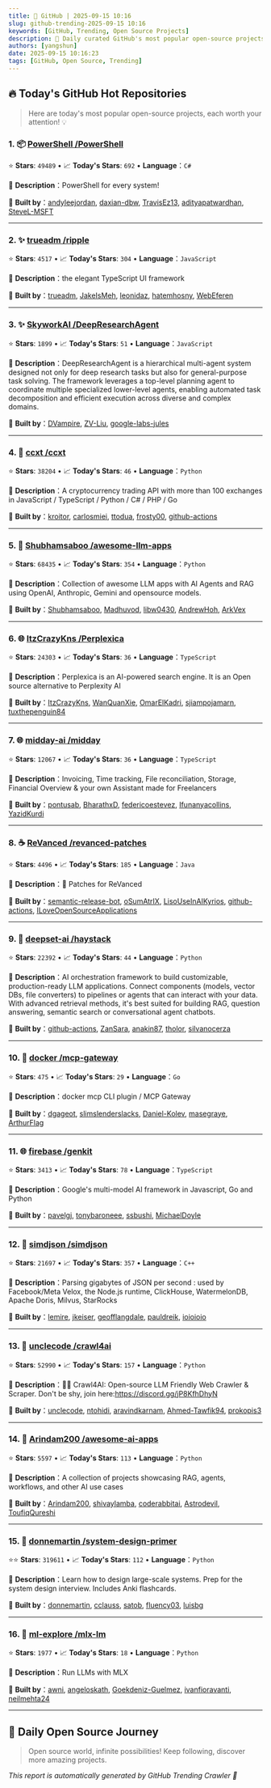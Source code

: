 ```yaml
---
title: 🚀 GitHub | 2025-09-15 10:16
slug: github-trending-2025-09-15 10:16
keywords: [GitHub, Trending, Open Source Projects]
description: 🌟 Daily curated GitHub's most popular open-source projects to help you stay on the pulse of technology!
authors: [yangshun]
date: 2025-09-15 10:16:23
tags: [GitHub, Open Source, Trending]
---
```


## 🔥 Today's GitHub Hot Repositories

> Here are today's most popular open-source projects, each worth your attention! 💡

### 1. 📦 [PowerShell /PowerShell](https://github.com/PowerShell/PowerShell)

⭐ **Stars**: `49489`   •   📈 **Today's Stars**: `692`   •   **Language**：`C#`

📝 **Description**：PowerShell for every system!

🤝 **Built by**：[andyleejordan](https://github.com/andyleejordan), [daxian-dbw](https://github.com/daxian-dbw), [TravisEz13](https://github.com/TravisEz13), [adityapatwardhan](https://github.com/adityapatwardhan), [SteveL-MSFT](https://github.com/SteveL-MSFT)

---

### 2. ✨ [trueadm /ripple](https://github.com/trueadm/ripple)

⭐ **Stars**: `4517`   •   📈 **Today's Stars**: `304`   •   **Language**：`JavaScript`

📝 **Description**：the elegant TypeScript UI framework

🤝 **Built by**：[trueadm](https://github.com/trueadm), [JakeIsMeh](https://github.com/JakeIsMeh), [leonidaz](https://github.com/leonidaz), [hatemhosny](https://github.com/hatemhosny), [WebEferen](https://github.com/WebEferen)

---

### 3. ✨ [SkyworkAI /DeepResearchAgent](https://github.com/SkyworkAI/DeepResearchAgent)

⭐ **Stars**: `1899`   •   📈 **Today's Stars**: `51`   •   **Language**：`JavaScript`

📝 **Description**：DeepResearchAgent is a hierarchical multi-agent system designed not only for deep research tasks but also for general-purpose task solving. The framework leverages a top-level planning agent to coordinate multiple specialized lower-level agents, enabling automated task decomposition and efficient execution across diverse and complex domains.

🤝 **Built by**：[DVampire](https://github.com/DVampire), [ZV-Liu](https://github.com/ZV-Liu), [google-labs-jules](https://github.com/google-labs-jules)

---

### 4. 🐍 [ccxt /ccxt](https://github.com/ccxt/ccxt)

⭐ **Stars**: `38204`   •   📈 **Today's Stars**: `46`   •   **Language**：`Python`

📝 **Description**：A cryptocurrency trading API with more than 100 exchanges in JavaScript / TypeScript / Python / C# / PHP / Go

🤝 **Built by**：[kroitor](https://github.com/kroitor), [carlosmiei](https://github.com/carlosmiei), [ttodua](https://github.com/ttodua), [frosty00](https://github.com/frosty00), [github-actions](https://github.com/github-actions)

---

### 5. 🐍 [Shubhamsaboo /awesome-llm-apps](https://github.com/Shubhamsaboo/awesome-llm-apps)

⭐ **Stars**: `68435`   •   📈 **Today's Stars**: `354`   •   **Language**：`Python`

📝 **Description**：Collection of awesome LLM apps with AI Agents and RAG using OpenAI, Anthropic, Gemini and opensource models.

🤝 **Built by**：[Shubhamsaboo](https://github.com/Shubhamsaboo), [Madhuvod](https://github.com/Madhuvod), [libw0430](https://github.com/libw0430), [AndrewHoh](https://github.com/AndrewHoh), [ArkVex](https://github.com/ArkVex)

---

### 6. 🌐 [ItzCrazyKns /Perplexica](https://github.com/ItzCrazyKns/Perplexica)

⭐ **Stars**: `24303`   •   📈 **Today's Stars**: `36`   •   **Language**：`TypeScript`

📝 **Description**：Perplexica is an AI-powered search engine. It is an Open source alternative to Perplexity AI

🤝 **Built by**：[ItzCrazyKns](https://github.com/ItzCrazyKns), [WanQuanXie](https://github.com/WanQuanXie), [OmarElKadri](https://github.com/OmarElKadri), [sjiampojamarn](https://github.com/sjiampojamarn), [tuxthepenguin84](https://github.com/tuxthepenguin84)

---

### 7. 🌐 [midday-ai /midday](https://github.com/midday-ai/midday)

⭐ **Stars**: `12067`   •   📈 **Today's Stars**: `36`   •   **Language**：`TypeScript`

📝 **Description**：Invoicing, Time tracking, File reconciliation, Storage, Financial Overview & your own Assistant made for Freelancers

🤝 **Built by**：[pontusab](https://github.com/pontusab), [BharathxD](https://github.com/BharathxD), [federicoestevez](https://github.com/federicoestevez), [Ifunanyacollins](https://github.com/Ifunanyacollins), [YazidKurdi](https://github.com/YazidKurdi)

---

### 8. ☕ [ReVanced /revanced-patches](https://github.com/ReVanced/revanced-patches)

⭐ **Stars**: `4496`   •   📈 **Today's Stars**: `185`   •   **Language**：`Java`

📝 **Description**：🧩 Patches for ReVanced

🤝 **Built by**：[semantic-release-bot](https://github.com/semantic-release-bot), [oSumAtrIX](https://github.com/oSumAtrIX), [LisoUseInAIKyrios](https://github.com/LisoUseInAIKyrios), [github-actions](https://github.com/github-actions), [ILoveOpenSourceApplications](https://github.com/ILoveOpenSourceApplications)

---

### 9. 🐍 [deepset-ai /haystack](https://github.com/deepset-ai/haystack)

⭐ **Stars**: `22392`   •   📈 **Today's Stars**: `44`   •   **Language**：`Python`

📝 **Description**：AI orchestration framework to build customizable, production-ready LLM applications. Connect components (models, vector DBs, file converters) to pipelines or agents that can interact with your data. With advanced retrieval methods, it's best suited for building RAG, question answering, semantic search or conversational agent chatbots.

🤝 **Built by**：[github-actions](https://github.com/github-actions), [ZanSara](https://github.com/ZanSara), [anakin87](https://github.com/anakin87), [tholor](https://github.com/tholor), [silvanocerza](https://github.com/silvanocerza)

---

### 10. 🚦 [docker /mcp-gateway](https://github.com/docker/mcp-gateway)

⭐ **Stars**: `475`   •   📈 **Today's Stars**: `29`   •   **Language**：`Go`

📝 **Description**：docker mcp CLI plugin / MCP Gateway

🤝 **Built by**：[dgageot](https://github.com/dgageot), [slimslenderslacks](https://github.com/slimslenderslacks), [Daniel-Kolev](https://github.com/Daniel-Kolev), [masegraye](https://github.com/masegraye), [ArthurFlag](https://github.com/ArthurFlag)

---

### 11. 🌐 [firebase /genkit](https://github.com/firebase/genkit)

⭐ **Stars**: `3413`   •   📈 **Today's Stars**: `78`   •   **Language**：`TypeScript`

📝 **Description**：Google's multi-model AI framework in Javascript, Go and Python

🤝 **Built by**：[pavelgj](https://github.com/pavelgj), [tonybaroneee](https://github.com/tonybaroneee), [ssbushi](https://github.com/ssbushi), [MichaelDoyle](https://github.com/MichaelDoyle)

---

### 12. 🔧 [simdjson /simdjson](https://github.com/simdjson/simdjson)

⭐ **Stars**: `21697`   •   📈 **Today's Stars**: `357`   •   **Language**：`C++`

📝 **Description**：Parsing gigabytes of JSON per second : used by Facebook/Meta Velox, the Node.js runtime, ClickHouse, WatermelonDB, Apache Doris, Milvus, StarRocks

🤝 **Built by**：[lemire](https://github.com/lemire), [jkeiser](https://github.com/jkeiser), [geofflangdale](https://github.com/geofflangdale), [pauldreik](https://github.com/pauldreik), [ioioioio](https://github.com/ioioioio)

---

### 13. 🐍 [unclecode /crawl4ai](https://github.com/unclecode/crawl4ai)

⭐ **Stars**: `52990`   •   📈 **Today's Stars**: `157`   •   **Language**：`Python`

📝 **Description**：🚀🤖 Crawl4AI: Open-source LLM Friendly Web Crawler & Scraper. Don't be shy, join here:https://discord.gg/jP8KfhDhyN

🤝 **Built by**：[unclecode](https://github.com/unclecode), [ntohidi](https://github.com/ntohidi), [aravindkarnam](https://github.com/aravindkarnam), [Ahmed-Tawfik94](https://github.com/Ahmed-Tawfik94), [prokopis3](https://github.com/prokopis3)

---

### 14. 🐍 [Arindam200 /awesome-ai-apps](https://github.com/Arindam200/awesome-ai-apps)

⭐ **Stars**: `5597`   •   📈 **Today's Stars**: `113`   •   **Language**：`Python`

📝 **Description**：A collection of projects showcasing RAG, agents, workflows, and other AI use cases

🤝 **Built by**：[Arindam200](https://github.com/Arindam200), [shivaylamba](https://github.com/shivaylamba), [coderabbitai](https://github.com/coderabbitai), [Astrodevil](https://github.com/Astrodevil), [ToufiqQureshi](https://github.com/ToufiqQureshi)

---

### 15. 🐍 [donnemartin /system-design-primer](https://github.com/donnemartin/system-design-primer)

⭐⭐ **Stars**: `319611`   •   📈 **Today's Stars**: `112`   •   **Language**：`Python`

📝 **Description**：Learn how to design large-scale systems. Prep for the system design interview. Includes Anki flashcards.

🤝 **Built by**：[donnemartin](https://github.com/donnemartin), [cclauss](https://github.com/cclauss), [satob](https://github.com/satob), [fluency03](https://github.com/fluency03), [luisbg](https://github.com/luisbg)

---

### 16. 🐍 [ml-explore /mlx-lm](https://github.com/ml-explore/mlx-lm)

⭐ **Stars**: `1977`   •   📈 **Today's Stars**: `18`   •   **Language**：`Python`

📝 **Description**：Run LLMs with MLX

🤝 **Built by**：[awni](https://github.com/awni), [angeloskath](https://github.com/angeloskath), [Goekdeniz-Guelmez](https://github.com/Goekdeniz-Guelmez), [ivanfioravanti](https://github.com/ivanfioravanti), [neilmehta24](https://github.com/neilmehta24)

---

## 🌈 Daily Open Source Journey

> Open source world, infinite possibilities! Keep following, discover more amazing projects.

*This report is automatically generated by GitHub Trending Crawler 🤖*
